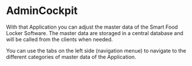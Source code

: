 # AdminCockpit

With that Application you can adjust the master data of the Smart Food Locker Software. The master data are storaged in a central database and will be called from the clients when needed. 

You can use the tabs on the left side (navigation menue) to navigate to the different categories of master data of the Application. 
